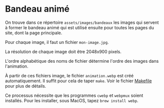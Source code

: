# Bandeau animé

On trouve dans ce répertoire `assets/images/bandeaux` les images qui
servent à former le bandeau animé qui est utilisé ensuite pour toutes
les pages du site, dont la page principale.

Pour chaque image, il faut un fichier `mon-image.jpg`.

La résolution de chaque image doit être 2048x900 pixels.

L'ordre alphabétique des noms de fichier détermine l'ordre des images
dans l'animation.

À partir de ces fichiers image, le fichier `animation.webp` est créé
automatiquement. Il suffit pour cela de taper `make`. Voir le fichier
[Makefile](Makefile) pour plus de détails.

Ce processus nécessite que les programmes `cwebp` et `webpmux` soient
installés. Pour les installer, sous MacOS, tapez `brew install webp`.
